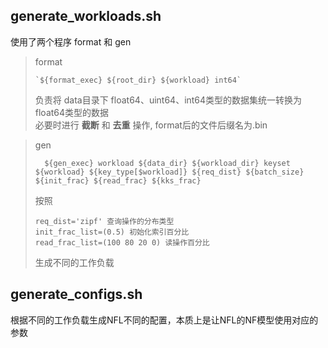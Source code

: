 ## generate_workloads.sh
使用了两个程序 format 和 gen<br>
> format <br>
> ```
> `${format_exec} ${root_dir} ${workload} int64`
> ```
> 负责将 data目录下 float64、uint64、int64类型的数据集统一转换为 float64类型的数据<br>
> 必要时进行 **截断** 和 **去重** 操作, format后的文件后缀名为.bin

> gen <br>
> ```
>   ${gen_exec} workload ${data_dir} ${workload_dir} keyset ${workload} ${key_type[$workload]} ${req_dist} ${batch_size} ${init_frac} ${read_frac} ${kks_frac}
> ```
> 按照 
> ```
> req_dist='zipf' 查询操作的分布类型
> init_frac_list=(0.5) 初始化索引百分比
> read_frac_list=(100 80 20 0) 读操作百分比
> ```
> 生成不同的工作负载


## generate_configs.sh
根据不同的工作负载生成NFL不同的配置，本质上是让NFL的NF模型使用对应的参数
